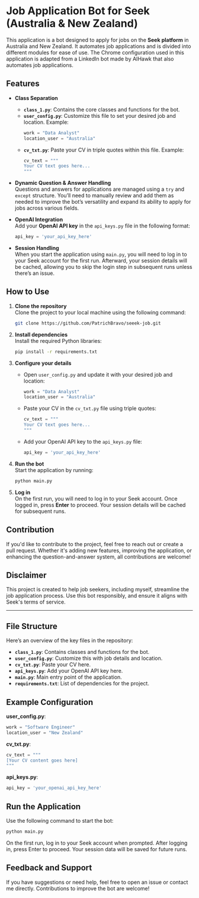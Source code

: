 # Job Application Bot for Seek (Australia & New Zealand)

This application is a bot designed to apply for jobs on the **Seek platform** in Australia and New Zealand. It automates job applications and is divided into different modules for ease of use. The Chrome configuration used in this application is adapted from a LinkedIn bot made by AIHawk that also automates job applications.

## Features

- **Class Separation**  
  - **`class_1.py`**: Contains the core classes and functions for the bot.  
  - **`user_config.py`**: Customize this file to set your desired job and location. Example:
    ```python
    work = "Data Analyst"
    location_user = "Australia"
    ```
  - **`cv_txt.py`**: Paste your CV in triple quotes within this file. Example:
    ```python
    cv_text = """
    Your CV text goes here...
    """
    ```

- **Dynamic Question & Answer Handling**  
  Questions and answers for applications are managed using a `try` and `except` structure. You’ll need to manually review and add them as needed to improve the bot’s versatility and expand its ability to apply for jobs across various fields.

- **OpenAI Integration**  
  Add your **OpenAI API key** in the `api_keys.py` file in the following format:
    ```python
    api_key = 'your_api_key_here'
    ```

- **Session Handling**  
  When you start the application using `main.py`, you will need to log in to your Seek account for the first run. Afterward, your session details will be cached, allowing you to skip the login step in subsequent runs unless there’s an issue.

## How to Use

1. **Clone the repository**  
   Clone the project to your local machine using the following command:
   ```bash
   git clone https://github.com/PatrichBravo/seeek-job.git

2. **Install dependencies**  
   Install the required Python libraries:
   ```bash
   pip install -r requirements.txt

3. **Configure your details**  
   - Open `user_config.py` and update it with your desired job and location:
     ```python
     work = "Data Analyst"
     location_user = "Australia"
     ```
   - Paste your CV in the `cv_txt.py` file using triple quotes:
     ```python
     cv_text = """
     Your CV text goes here...
     """
     ```
   - Add your OpenAI API key to the `api_keys.py` file:
     ```python
     api_key = 'your_api_key_here'
     ```

4. **Run the bot**  
   Start the application by running:
   ```bash
   python main.py


5. **Log in**  
   On the first run, you will need to log in to your Seek account. Once logged in, press **Enter** to proceed. Your session details will be cached for subsequent runs.

## Contribution

If you'd like to contribute to the project, feel free to reach out or create a pull request. Whether it's adding new features, improving the application, or enhancing the question-and-answer system, all contributions are welcome!

## Disclaimer

This project is created to help job seekers, including myself, streamline the job application process. Use this bot responsibly, and ensure it aligns with Seek's terms of service.

---

## File Structure

Here’s an overview of the key files in the repository:

- **`class_1.py`**: Contains classes and functions for the bot.
- **`user_config.py`**: Customize this with job details and location.
- **`cv_txt.py`**: Paste your CV here.
- **`api_keys.py`**: Add your OpenAI API key here.
- **`main.py`**: Main entry point of the application.
- **`requirements.txt`**: List of dependencies for the project.

## Example Configuration

**user_config.py**:

```python
work = "Software Engineer"
location_user = "New Zealand"
```

**cv_txt.py**:

```python
cv_text = """
[Your CV content goes here]
"""
```


**api_keys.py**:

```python
api_key = 'your_openai_api_key_here'
```

## Run the Application
Use the following command to start the bot:

```bash
python main.py
```
On the first run, log in to your Seek account when prompted. After logging in, press Enter to proceed. Your session data will be saved for future runs.

## Feedback and Support
If you have suggestions or need help, feel free to open an issue or contact me directly. Contributions to improve the bot are welcome!






